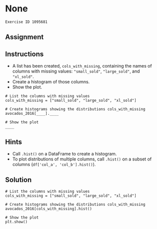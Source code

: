 
#  None

```
Exercise ID 1095681
```

##  Assignment 

##  Instructions 

- A list has been created, `cols_with_missing`, containing the names of columns with missing values: `"small_sold"`, `"large_sold"`, and `"xl_sold"`.
- Create a histogram of those columns.
- Show the plot.



```
# List the columns with missing values
cols_with_missing = ["small_sold", "large_sold", "xl_sold"]

# Create histograms showing the distributions cols_with_missing
avocados_2016[____].____

# Show the plot
____
```

##  Hints 

- Call `.hist()` on a DataFrame to create a histogram.
- To plot distributions of multiple columns, call `.hist()` on a subset of columns (`df['col_a', 'col_b'].hist()`).



##  Solution 

```
# List the columns with missing values
cols_with_missing = ["small_sold", "large_sold", "xl_sold"]

# Create histograms showing the distributions cols_with_missing
avocados_2016[cols_with_missing].hist()

# Show the plot
plt.show()
```


